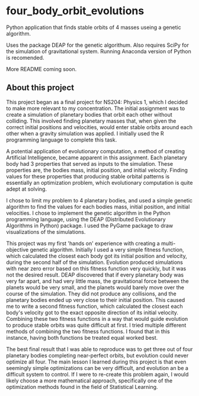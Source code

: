 # four_body_orbit_evolutions

Python application that finds stable orbits of 4 masses useing a genetic algorithm.

Uses the package DEAP for the genetic algorithum.
Also requires SciPy for the simulation of gravitational system.
Running Anaconda version of Python is recomended.

More README coming soon.

## About this project
This project began as a final project for NS204: Physics 1, which I decided to make more relevant to my concentration. The initial assignment was to create a simulation of planetary bodies that orbit each other without colliding. This involved finding planetary masses that, when given the correct initial positions and velocities, would enter stable orbits around each other when a gravity simulation was applied. I initially used the R programming language to complete this task.

A potential application of evolutionary computation, a method of creating Artificial Intelligence, became apparent in this assignment. Each planetary body had 3 properties that served as inputs to the simulation. These properties are, the bodies mass, initial position, and initial velocity. Finding values for these properties that producing stable orbital patterns is essentially an optimization problem, which evolutionary computation is quite adept at solving.

I chose to limit my problem to 4 planetary bodies, and used a simple genetic algorithm to find the values for each bodies mass, initial position, and initial velocities. I chose to implement the genetic algorithm in the Python programming language, using the DEAP (Distributed Evolutionary Algorithms in Python) package. I used the PyGame package to draw visualizations of the simulations.

This project was my first 'hands on' experience with creating a multi-objective genetic algorithm. Initially I used a very simple fitness function, which calculated the closest each body got its initial position and velocity, during the second half of the simulation. Evolution produced simulations with near zero error based on this fitness function very quickly, but it was not the desired result. DEAP discovered that if every planetary body was very far apart, and had very little mass, the gravitational force between the planets would be very small, and the planets would barely move over the course of the simulation. They did not produce any collisions, and the planetary bodies ended up very close to their initial position. This caused me to write a second fitness function, which calculated the closest each body's velocity got to the exact opposite direction of its initial velocity. Combining these two fitness functions in a way that would guide evolution to produce stable orbits was quite difficult at first. I tried multiple different methods of combining the two fitness functions. I found that in this instance, having both functions be treated equal worked best.

The best final result that I was able to reproduce was to get three out of four planetary bodies completing near-perfect orbits, but evolution could never optimize all four. The main lesson I learned during this project is that even seemingly simple optimizations can be very difficult, and evolution an be a difficult system to control. If I were to re-create this problem again, I would likely choose a more mathematical approach, specifically one of the optimization methods found in the field of Statistical Learning.
